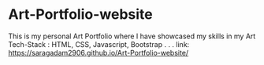 # Art-Portfolio-website
This is my personal Art Portfolio where I have showcased my skills in my Art
Tech-Stack : HTML, CSS, Javascript, Bootstrap
.
.
.
link: https://saragadam2906.github.io/Art-Portfolio-website/
